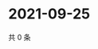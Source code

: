# 2021-09-25

共 0 条

<!-- BEGIN WEIBO -->
<!-- 最后更新时间 Sat Sep 25 2021 18:08:31 GMT+0800 (China Standard Time) -->

<!-- END WEIBO -->
